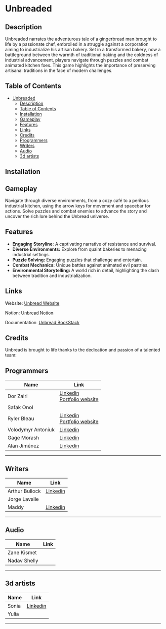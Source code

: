 # Unbreaded

## Description

Unbreaded narrates the adventurous tale of a gingerbread man brought to life by a passionate chef, embroiled in a struggle against a corporation aiming to industrialize his artisan bakery. Set in a transformed bakery, now a battleground between the warmth of traditional baking and the coldness of industrial advancement, players navigate through puzzles and combat animated kitchen foes. This game highlights the importance of preserving artisanal traditions in the face of modern challenges.

## Table of Contents

- [Unbreaded](#unbreaded)
  - [Description](#description)
  - [Table of Contents](#table-of-contents)
  - [Installation](#installation)
  - [Gameplay](#gameplay)
  - [Features](#features)
  - [Links](#links)
  - [Credits](#credits)
  - [Programmers](#programmers)
  - [Writers](#writers)
  - [Audio](#audio)
  - [3d artists](#3d-artists)

## Installation

<!-- TODO -->
<!-- write good  instaltion when we have a package to install -->

## Gameplay

Navigate through diverse environments, from a cozy café to a perilous industrial kitchen, using the arrow keys for movement and spacebar for actions. Solve puzzles and combat enemies to advance the story and uncover the rich lore behind the Unbread universe.

## Features

- **Engaging Storyline:** A captivating narrative of resistance and survival.
- **Diverse Environments:** Explore from quaint bakeries to menacing industrial settings.
- **Puzzle Solving:** Engaging puzzles that challenge and entertain.
- **Combat Mechanics:** Unique battles against animated evil pastries.
- **Environmental Storytelling:** A world rich in detail, highlighting the clash between tradition and industrialization.

<!-- ## How to Contribute

We welcome contributions! If you're interested in helping with bug fixes, adding features, or improving documentation, please follow these steps:

1. Fork the repository.
2. Create a new branch for your feature (`git checkout -b feature/AmazingFeature`).
3. Commit your changes (`git commit -m 'Add some AmazingFeature'`).
4. Push to the branch (`git push origin feature/AmazingFeature`).
5. Open a pull request. -->

## Links

<!-- Website: [Unbread Website](https://unbreaded.com) -->
Website: [Unbread Website](https://unbread-website.vercel.app/)

Notion: [Unbread Notion](https://dorzairi.notion.site/Unbreaded-4bcd51b61a244d69b949aa4b139d1fb7)

Documentation: [Unbread BookStack](https://bookstack.idanservers.com/books/unbreaded)

<!-- Discord: [Unbread Discord](https://discord.gg/Unbread) -->

<!-- TODO: Get a  steam store page -->
<!-- Steam: [Unbread Steam](https://store.steampowered.com/app/Unbread) -->

## Credits

Unbread is brought to life thanks to the dedication and passion of a talented team:

## Programmers

| Name               | Link                                                                                                                             |
| ------------------ | -------------------------------------------------------------------------------------------------------------------------------- |
| Dor Zairi          | [Linkedin ](https://www.linkedin.com/in/dorz/)<br> [Portfolio website](https://dorzairi.com)                                     |
| Safak Onol         |                                                                                                                                  |
| Ryler Bleau        | [Linkedin ](https://ca.linkedin.com/in/ryler-bleau-359013206)<br> [Portfolio website](https://rylerbleau.wixsite.com/rylerbleau) |
| Volodymyr Antoniuk | [Linkedin](https://www.linkedin.com/in/antoniukoff/)                                                                             |
| Gage Morash        | [Linkedin](https://www.linkedin.com/in/gage-morash/)                                                                             |
| Alan Jiménez       | [Linkedin](https://www.linkedin.com/in/alandjs23/)                                                                               |

---

## Writers

| Name           | Link                                                           |
| -------------- | -------------------------------------------------------------- |
| Arthur Bullock | [Linkedin](https://www.linkedin.com/in/arthur-bullock/)        |
| Jorge Lavalle  |                                                                |
| Maddy          | [Linkedin](https://www.linkedin.com/in/maddie-cain-313819252/) |

---

## Audio

| Name         | Link    |
| ------------ | ------- |
| Zane Kismet  |         |
| Nadav Shelly | <Email> |

---

## 3d artists

| Name  | Link                                                   |
| ----- | ------------------------------------------------------ |
| Sonia | [Linkedin](https://www.linkedin.com/in/sofiiaorlovska) |
| Yulia |                                                        |

---
